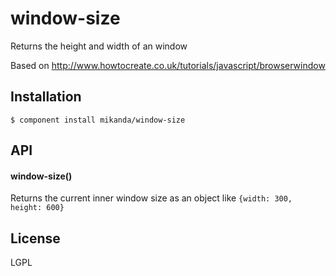 
# window-size

  Returns the height and width of an window

  Based on http://www.howtocreate.co.uk/tutorials/javascript/browserwindow

## Installation

    $ component install mikanda/window-size

## API

#### window-size()

Returns the current inner window size as an object like ``{width: 300, height: 600}``

## License

  LGPL
